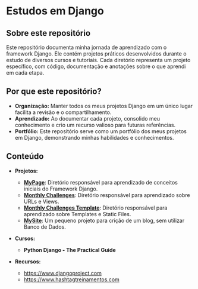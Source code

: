 # Estudos em Django

## Sobre este repositório
Este repositório documenta minha jornada de aprendizado com o framework Django. Ele contém projetos práticos desenvolvidos durante o estudo de diversos cursos e tutoriais. Cada diretório representa um projeto específico, com código, documentação e anotações sobre o que aprendi em cada etapa.

## Por que este repositório?
* **Organização:** Manter todos os meus projetos Django em um único lugar facilita a revisão e o compartilhamento.
* **Aprendizado:** Ao documentar cada projeto, consolido meu conhecimento e crio um recurso valioso para futuras referências.
* **Portfólio:** Este repositório serve como um portfólio dos meus projetos em Django, demonstrando minhas habilidades e conhecimentos.

## Conteúdo
* **Projetos:**
    * [**MyPage**](https://github.com/MatheEduar/Django/tree/main/mypage): Diretório responsável para aprendizado de conceitos iniciais do Framework Django.
    * [**Monthly Challenges**](https://github.com/MatheEduar/Django/tree/main/monthly_challenges): Diretório responsável para aprendizado sobre URLs e Views.
    * [**Monthly Challenges Template**](): Diretório responsável para aprendizado sobre Templates e
    Static Files.
    * [**MySite**](): Um pequeno projeto para crição de um blog, sem utilizar Banco de Dados.

* **Cursos:**
    * **Python Django - The Practical Guide** 
* **Recursos:**
    * https://www.djangoproject.com
    * https://www.hashtagtreinamentos.com
    
